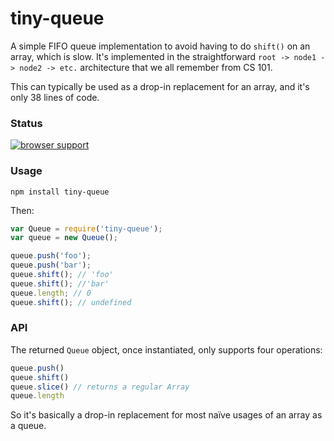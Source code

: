 tiny-queue
============

A simple FIFO queue implementation to avoid having to do `shift()`
on an array, which is slow. It's implemented in the straightforward `root -> node1 -> node2 -> etc.`
architecture that we all remember from CS 101.

This can typically be used as a drop-in replacement for an array, and it's only 38 lines of code.

### Status

[![browser support](https://ci.testling.com/nolanlawson/tiny-queue.png)](https://ci.testling.com/nolanlawson/tiny-queue)

### Usage

```
npm install tiny-queue
```

Then:

```js
var Queue = require('tiny-queue');
var queue = new Queue();

queue.push('foo');
queue.push('bar');
queue.shift(); // 'foo'
queue.shift(); //'bar'
queue.length; // 0
queue.shift(); // undefined
```

### API

The returned `Queue` object, once instantiated, only supports
four operations:

```js
queue.push()
queue.shift()
queue.slice() // returns a regular Array
queue.length
```

So it's basically a drop-in replacement for most na&iuml;ve usages
of an array as a queue.
